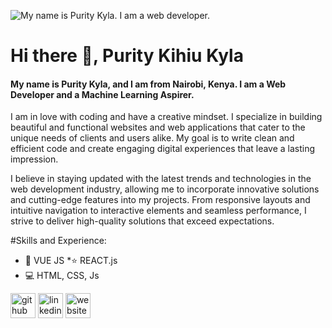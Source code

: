 
![My name is Purity Kyla. I am a web developer.](https://miro.medium.com/v2/resize:fit:1200/0*M4bxiCIjcTK-2Xr6.jpeg )
# Hi there 👋, Purity Kihiu Kyla 
#### My name is Purity Kyla, and I am from Nairobi, Kenya. I am a Web Developer and a Machine Learning Aspirer.


I am in love with coding and have a creative mindset. I specialize in building beautiful and functional websites and web applications that cater to the unique needs of clients and users alike. My goal is to write clean and efficient code and create engaging digital experiences that leave a lasting impression.

I believe in staying updated with the latest trends and technologies in the web development industry, allowing me to incorporate innovative solutions and cutting-edge features into my projects. From responsive layouts and intuitive navigation to interactive elements and seamless performance, I strive to deliver high-quality solutions that exceed expectations.

#Skills and Experience:
* 📱 VUE JS 
*⭐ REACT.js
* 💻 HTML, CSS, Js 

[<img src='https://cdn.jsdelivr.net/npm/simple-icons@3.0.1/icons/github.svg' alt='github' colour='white' height='40'>](https://github.com/https://github.com/Kylapurity) 
[<img src='https://cdn.jsdelivr.net/npm/simple-icons@3.0.1/icons/linkedin.svg' alt='linkedin' colour='white' height='40'>](https://www.linkedin.com/in/https://www.linkedin.com/in/purity-kihiu-kyla//)  [<img src='https://cdn.jsdelivr.net/npm/simple-icons@3.0.1/icons/icloud.svg' alt='website' colour='white' height='40'>](https://kylapurity.github.io/Resume/)  

